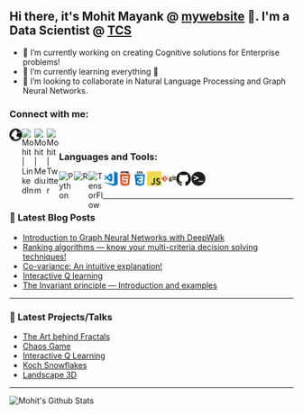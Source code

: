 ## Hi there, it's Mohit Mayank @ [mywebsite][website] 👋. I'm a Data Scientist @ [TCS][company]
- 🔭 I’m currently working on creating Cognitive solutions for Enterprise problems!
- 🌱 I’m currently learning everything 🤣
- 👯 I’m looking to collaborate in Natural Language Processing and Graph Neural Networks.

### Connect with me:

[<img align="left" alt="mohitmayank.com" width="22px" src="https://raw.githubusercontent.com/iconic/open-iconic/master/svg/globe.svg" />][website]
[<img align="left" alt="Mohit | LinkedIn" width="22px" src="https://cdn.jsdelivr.net/npm/simple-icons@v3/icons/linkedin.svg" />][linkedin]
[<img align="left" alt="Mohit | Medium" width="22px" src="https://cdn.jsdelivr.net/npm/simple-icons@v3/icons/youtube.svg" />][medium]
[<img align="left" alt="Mohit | Twitter" width="22px" src="https://cdn.jsdelivr.net/npm/simple-icons@v3/icons/twitter.svg" />][twitter]

<br />

### Languages and Tools:
[<img align="left" alt="Python" width="26px" src="https://github.com/abranhe/programming-languages-logos/blob/master/src/python/python_128x128.png" />][webdevplaylist]
[<img align="left" alt="R" width="26px" src="https://github.com/abranhe/programming-languages-logos/blob/master/src/r/r_128x128.png" />][webdevplaylist]
[<img align="left" alt="TensorFlow" width="26px" src="https://camo.githubusercontent.com/0905c7d634421f8aa4ab3ddf19a582572df568e1/68747470733a2f2f7777772e74656e736f72666c6f772e6f72672f696d616765732f74665f6c6f676f5f736f6369616c2e706e67" />][webdevplaylist]
[<img align="left" alt="Visual Studio Code" width="26px" src="https://raw.githubusercontent.com/github/explore/80688e429a7d4ef2fca1e82350fe8e3517d3494d/topics/visual-studio-code/visual-studio-code.png" />][webdevplaylist]
[<img align="left" alt="HTML5" width="26px" src="https://raw.githubusercontent.com/github/explore/80688e429a7d4ef2fca1e82350fe8e3517d3494d/topics/html/html.png" />][webdevplaylist]
[<img align="left" alt="CSS3" width="26px" src="https://raw.githubusercontent.com/github/explore/80688e429a7d4ef2fca1e82350fe8e3517d3494d/topics/css/css.png" />][cssplaylist]
[<img align="left" alt="JavaScript" width="26px" src="https://raw.githubusercontent.com/github/explore/80688e429a7d4ef2fca1e82350fe8e3517d3494d/topics/javascript/javascript.png" />][jsplaylist]
[<img align="left" alt="Git" width="26px" src="https://raw.githubusercontent.com/github/explore/80688e429a7d4ef2fca1e82350fe8e3517d3494d/topics/git/git.png" />][webdevplaylist]
[<img align="left" alt="GitHub" width="26px" src="https://raw.githubusercontent.com/github/explore/78df643247d429f6cc873026c0622819ad797942/topics/github/github.png" />][webdevplaylist]
[<img align="left" alt="HTML5" width="26px" src="https://raw.githubusercontent.com/github/explore/80688e429a7d4ef2fca1e82350fe8e3517d3494d/topics/terminal/terminal.png" />][webdevplaylist]

<br />
<br />

---

### 📕 Latest Blog Posts
<!-- BLOG-POST-LIST:START -->
- [Introduction to Graph Neural Networks with DeepWalk](https://mohitmayank.com/blog/introduction-to-graph-neural-networks-with-deepwalk)
- [Ranking algorithms — know your multi-criteria decision solving techniques!](https://mohitmayank.com/blog/ranking-algorithms)
- [Co-variance: An intuitive explanation!](https://mohitmayank.com/blog/co-variance-an-intuitive-explanation)
- [Interactive Q learning](https://mohitmayank.com/blog/interactive-q-learning)
- [The Invariant principle — Introduction and examples](https://mohitmayank.com/blog/the-invariant-principle-introduction-and-examples)
<!-- BLOG-POST-LIST:END -->

---


### :dart: Latest Projects/Talks
<!-- BLOG-POST-LIST:START -->
- [The Art behind Fractals](https://mohitmayank.com/talks/the_art_behind_fractals/the_art_behind_fractals.html#/title)
- [Chaos Game](https://mohitmayank.com/interact/chaos_game/index.html)
- [Interactive Q Learning](https://mohitmayank.com/interactive_q_learning/q_learning.html)
- [Koch Snowflakes](https://mohitmayank.com/visualize/Koch_Snowflakes/index.html)
- [Landscape 3D](https://mohitmayank.com/visualize/Landscape_3D/index.html)
<!-- BLOG-POST-LIST:END -->

---

<img align="left" alt="Mohit's Github Stats" src="https://github-readme-stats.vercel.app/api?username=imohitmayank&show_icons=true&hide_border=true" />

[website]: https://mohitmayank.com
[company]: https://www.tcs.com/
[twitter]: https://twitter.com/imohitmayank
[medium]: https://youtube.com/imohitmayank
[linkedin]: https://linkedin.com/in/imohitmayank
[webdevplaylist]: https://www.youtube.com/playlist?list=PLkwxH9e_vrAJ0WbEsFA9W3I1W-g_BTsbt
[cssplaylist]: https://www.youtube.com/playlist?list=PLkwxH9e_vrALSdvZuEh6gqQdmDoDIoqz4
[jsplaylist]: https://www.youtube.com/playlist?list=PLkwxH9e_vrALRJKu7wfXby3MKeflhTu6B
